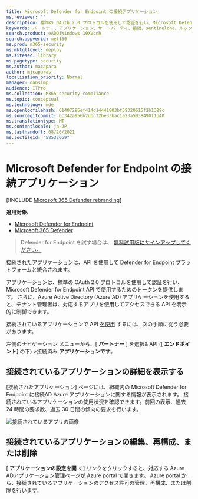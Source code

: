 ```yaml
---
title: Microsoft Defender for Endpoint の接続アプリケーション
ms.reviewer: ''
description: 標準の OAuth 2.0 プロトコルを使用して認証を行い、Microsoft Defender for Endpoint API で使用するためのトークンを提供する接続パートナー アプリケーションを表示します。
keywords: パートナー、アプリケーション、サードパーティ、接続、sentinelone、ルックアウト、bitdefender、corrata、morphisec、paloalto、ziften、より良いモバイル
search.product: eADQiWindows 10XVcnh
search.appverid: met150
ms.prod: m365-security
ms.mktglfcycl: deploy
ms.sitesec: library
ms.pagetype: security
ms.author: macapara
author: mjcaparas
localization_priority: Normal
manager: dansimp
audience: ITPro
ms.collection: M365-security-compliance
ms.topic: conceptual
ms.technology: mde
ms.openlocfilehash: 61407295ef414d14441803bf39320615f2b1329c
ms.sourcegitcommit: 6c342a956b2dbc32be33bac1a23a5038490f1b40
ms.translationtype: MT
ms.contentlocale: ja-JP
ms.lasthandoff: 08/26/2021
ms.locfileid: "58532669"
---
```

# <a name="connected-applications-in-microsoft-defender-for-endpoint"></a>Microsoft Defender for Endpoint の接続アプリケーション

[!INCLUDE [Microsoft 365 Defender rebranding](../../includes/microsoft-defender.md)]

**適用対象:**
- [Microsoft Defender for Endpoint](https://go.microsoft.com/fwlink/p/?linkid=2154037)
- [Microsoft 365 Defender](https://go.microsoft.com/fwlink/?linkid=2118804)


> Defender for Endpoint を試す場合は、 [無料試用版にサインアップしてください。](https://signup.microsoft.com/create-account/signup?products=7f379fee-c4f9-4278-b0a1-e4c8c2fcdf7e&ru=https://aka.ms/MDEp2OpenTrial?ocid=docs-wdatp-assignaccess-abovefoldlink)

接続されたアプリケーションは、API を使用して Defender for Endpoint プラットフォームと統合されます。

アプリケーションは、標準の OAuth 2.0 プロトコルを使用して認証を行い、Microsoft Defender for Endpoint API で使用するためのトークンを提供します。 さらに、Azure Active Directory (Azure AD) アプリケーションを使用すると、テナント管理者は、対応するアプリを使用してアクセスできる API を明示的に制御できます。

接続されているアプリケーションで API [を使用](/microsoft-365/security/defender-endpoint/apis-intro) するには、次の手順に従う必要があります。

左側のナビゲーション メニューから、[ **パートナー** ] を選択& API ([ **エンドポイント**] の下) >接続済み **アプリケーションです**。

## <a name="view-connected-application-details"></a>接続されているアプリケーションの詳細を表示する

[接続されたアプリケーション] ページには、組織内の Microsoft Defender for Endpoint に接続AD Azure アプリケーションに関する情報が表示されます。 接続されているアプリケーションの使用状況を確認できます。前回の表示、過去 24 時間の要求数、過去 30 日間の傾向の要求を行います。

![接続されているアプリの画像](images/connected-apps.png)

## <a name="edit-reconfigure-or-delete-a-connected-application"></a>接続されているアプリケーションの編集、再構成、または削除

[ **アプリケーションの設定を開** く] リンクをクリックすると、対応する Azure ADアプリケーション管理ページが Azure portal で開きます。 Azure portal から、接続されているアプリケーションのアクセス許可の管理、再構成、または削除を行います。
